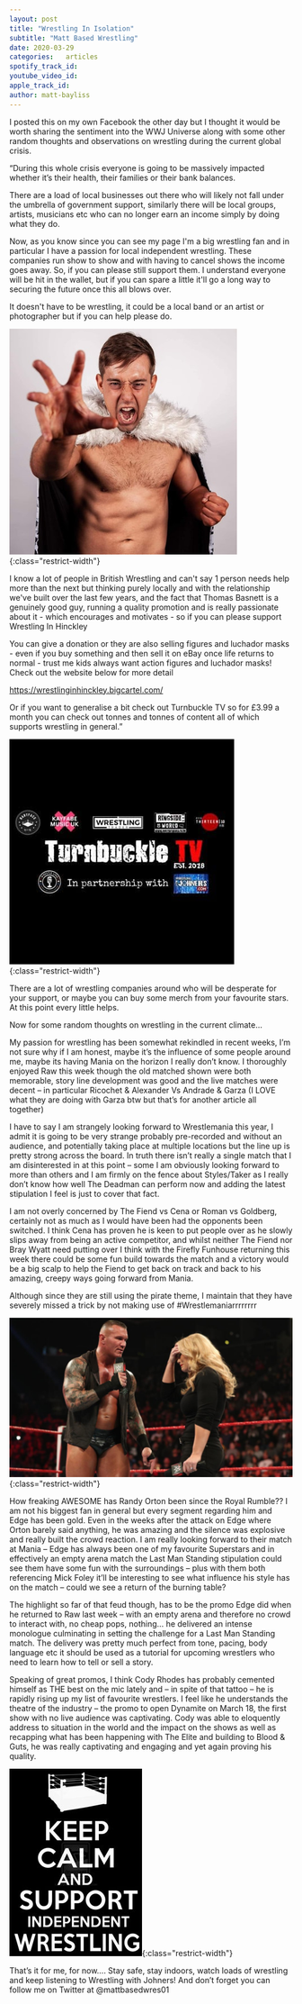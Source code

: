 ```yaml
---
layout: post
title: "Wrestling In Isolation"
subtitle: "Matt Based Wrestling"
date: 2020-03-29
categories:   articles
spotify_track_id:
youtube_video_id:
apple_track_id:
author: matt-bayliss
---
```

I posted this on my own Facebook the other day but I thought it would be worth sharing the sentiment into the WWJ Universe along with some other random thoughts and observations on wrestling during the current global crisis.

“During this whole crisis everyone is going to be massively impacted whether it’s their health, their families or their bank balances.

There are a load of local businesses out there who will likely not fall under the umbrella of government support, similarly there will be local groups, artists, musicians etc who can no longer earn an income simply by doing what they do.

Now, as you know since you can see my page I'm a big wrestling fan and in particular I have a passion for local independent wrestling. These companies run show to show and with having to cancel shows the income goes away. So, if you can please still support them. I understand everyone will be hit in the wallet, but if you can spare a little it'll go a long way to securing the future once this all blows over.

It doesn't have to be wrestling, it could be a local band or an artist or photographer but if you can help please do.

![tom](/assets/posts/2020-03-29/tom-hinckley.jpg){:class="restrict-width"}

I know a lot of people in British Wrestling and can't say 1 person needs help more than the next but thinking purely locally and with the relationship we've built over the last few years, and the fact that Thomas Basnett is a genuinely good guy, running a quality promotion and is really passionate about it - which encourages and motivates - so if you can please support Wrestling In Hinckley

You can give a donation or they are also selling figures and luchador masks - even if you buy something and then sell it on eBay once life returns to normal - trust me kids always want action figures and luchador masks! Check out the website below for more detail

https://wrestlinginhinckley.bigcartel.com/

Or if you want to generalise a bit check out Turnbuckle TV so for £3.99 a month you can check out tonnes and tonnes of content all of which supports wrestling in general.”

![ttv](/assets/posts/2020-03-29/ttv.jpg){:class="restrict-width"}

There are a lot of wrestling companies around who will be desperate for your support, or maybe you can buy some merch from your favourite stars. At this point every little helps.

Now for some random thoughts on wrestling in the current climate…

My passion for wrestling has been somewhat rekindled in recent weeks, I’m not sure why if I am honest, maybe it’s the influence of some people around me, maybe its having Mania on the horizon I really don’t know. I thoroughly enjoyed Raw this week though the old matched shown were both memorable, story line development was good and the live matches were decent – in particular Ricochet & Alexander Vs Andrade & Garza (I LOVE what they are doing with Garza btw but that’s for another article all together)

I have to say I am strangely looking forward to Wrestlemania this year, I admit it is going to be very strange probably pre-recorded and without an audience, and potentially taking place at multiple locations but the line up is pretty strong across the board. In truth there isn’t really a single match that I am disinterested in at this point – some I am obviously looking forward to more than others and I am firmly on the fence about Styles/Taker as I really don’t know how well The Deadman can perform now and adding the latest stipulation I feel is just to cover that fact. 

I am not overly concerned by The Fiend vs Cena or Roman vs Goldberg, certainly not as much as I would have been had the opponents been switched. I think Cena has proven he is keen to put people over as he slowly slips away from being an active competitor, and whilst neither The Fiend nor Bray Wyatt need putting over I think with the Firefly Funhouse returning this week there could be some fun build towards  the match and a victory would be a big scalp to help the Fiend to get back on track and back to his amazing, creepy ways going forward from Mania.

Although since they are still using the pirate theme, I maintain that they have severely missed a trick by not making use of #Wrestlemaniarrrrrrrr

![randy](/assets/posts/2020-03-29/randy.jpg){:class="restrict-width"}

How freaking AWESOME has Randy Orton been since the Royal Rumble?? I am not his biggest fan in general but every segment regarding him and Edge has been gold. Even in the weeks after the attack on Edge where Orton barely said anything, he was amazing and the silence was explosive and really built the crowd reaction. I am really looking forward to their match at Mania – Edge has always been one of my favourite Superstars and in effectively an empty arena match the Last Man Standing stipulation could see them have some fun with the surroundings – plus with them both referencing Mick Foley it’ll be interesting to see what influence his style has on the match – could we see a return of the burning table?

The highlight so far of that feud though, has to be the promo Edge did when he returned to Raw last week – with an empty arena and therefore no crowd to interact with, no cheap pops, nothing… he delivered an intense monologue culminating in setting the challenge for a Last Man Standing match. The delivery was pretty much perfect from tone, pacing, body language etc it should be used as a tutorial for upcoming wrestlers who need to learn how to tell or sell a story.

Speaking of great promos, I think Cody Rhodes has probably cemented himself as THE best on the mic lately and – in spite of that tattoo – he is rapidly rising up my list of favourite wrestlers. I feel like he understands the theatre of the industry – the promo to open Dynamite on March 18, the first show with no live audience was captivating. Cody was able to eloquently address to situation in the world and the impact on the shows as well as recapping what has been happening with The Elite and building to Blood & Guts, he was really captivating and engaging and yet again proving his quality.

![support](/assets/posts/2020-03-29/support.jpg){:class="restrict-width"}

That’s it for me, for now…. Stay safe, stay indoors, watch loads of wrestling and keep listening to Wrestling with Johners! And don’t forget you can follow me on Twitter at @mattbasedwres01
